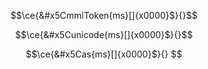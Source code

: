 ```math 
\ce{&#x5CmmlToken{ms}[]{x0000}$}{}
```
```math 
\ce{&#x5Cunicode{ms}[]{x0000}$}{}
```
```math 
\ce{&#x5Cas{ms}[]{x0000}$}{}
